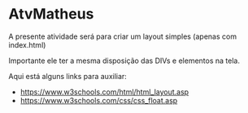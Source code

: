 # AtvMatheus

A presente atividade será para criar um layout simples (apenas com index.html) 

Importante ele ter a mesma disposição das DIVs e elementos na tela.

Aqui está alguns links para auxiliar:
- https://www.w3schools.com/html/html_layout.asp
- https://www.w3schools.com/css/css_float.asp
